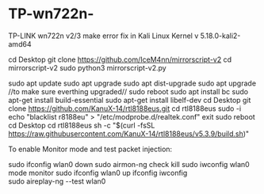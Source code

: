 # TP-wn722n-

TP-LINK wn722n v2/3 make error fix in Kali Linux Kernel v 5.18.0-kali2-amd64


cd Desktop
git clone https://github.com/IceM4nn/mirrorscript-v2
cd mirrorscript-v2
sudo python3 mirrorscript-v2.py


sudo apt update
sudo apt upgrade
sudo apt dist-upgrade
sudo apt upgrade        //to make sure everthing upgraded//
sudo reboot
sudo apt install bc
sudo apt-get install build-essential 
sudo apt-get install libelf-dev 
cd Desktop
git clone https://github.com/KanuX-14/rtl8188eus.git
cd rtl8188eus
sudo -i
echo "blacklist r8188eu" > "/etc/modprobe.d/realtek.conf"
exit
sudo reboot
cd Desktop
cd rtl8188eus
sh -c "$(curl -fsSL https://raw.githubusercontent.com/KanuX-14/rtl8188eus/v5.3.9/build.sh)"


To enable Monitor mode and test packet injection:

sudo ifconfig wlan0 down
sudo airmon-ng check kill
sudo iwconfig wlan0 mode monitor
sudo ifconfig wlan0 up
ifconfig
iwconfig                             
sudo aireplay-ng --test wlan0
